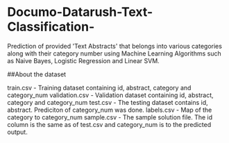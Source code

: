 # Documo-Datarush-Text-Classification-
Prediction of provided 'Text Abstracts' that belongs into various categories along with their category number using Machine Learning Algorithms such as Naive Bayes, Logistic Regression and Linear SVM.


##About the dataset 

train.csv - Training dataset containing id, abstract, category and category_num
validation.csv - Validation dataset containing id, abstract, category and category_num
test.csv - The testing dataset contains id, abstract. Prediciton of category_num was done.
labels.csv - Map of the category to category_num
sample.csv - The sample solution file. The id column is the same as of test.csv and category_num is to the predicted output.
